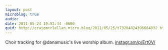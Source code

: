 ```yaml
---
layout: post
microblog: true
audio: 
date: 2011-05-24 19:52:44 -0600
guid: http://craigmcclellan.micro.blog/2011/05/25/t73204824396664832.html
---
```

Choir tracking for @danamusic's live worship album.  [instagr.am/p/Ert0V/](http://instagr.am/p/Ert0V/)
